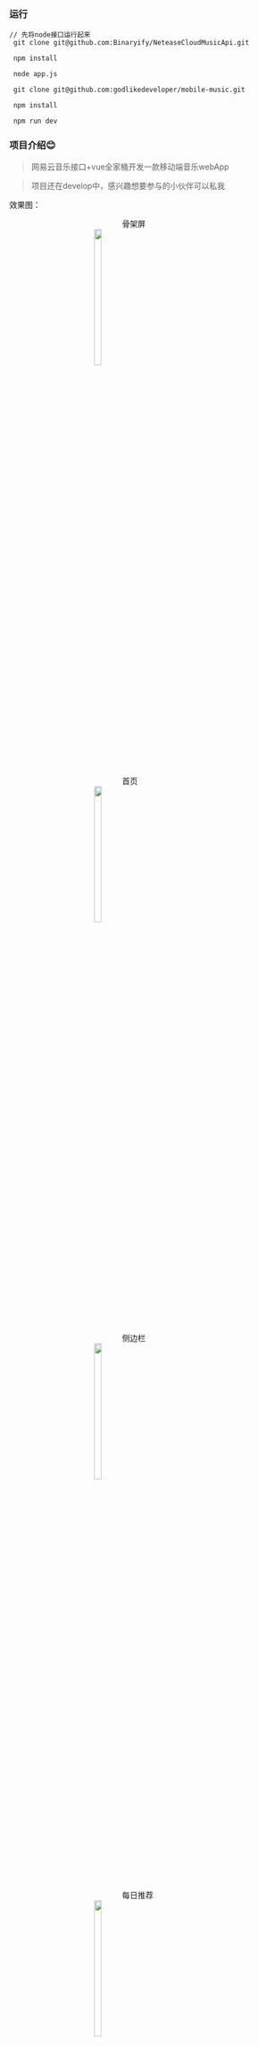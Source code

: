 
### 运行

```
// 先将node接口运行起来
 git clone git@github.com:Binaryify/NeteaseCloudMusicApi.git

 npm install

 node app.js

 git clone git@github.com:godlikedeveloper/mobile-music.git

 npm install

 npm run dev

```
### 项目介绍:blush:

> 网易云音乐接口+vue全家桶开发一款移动端音乐webApp

> 项目还在develop中，感兴趣想要参与的小伙伴可以私我

效果图：


<div style="width:100px;margin:0 auto;">骨架屏</div>
<div style="width:200px;margin:0 auto;"><img src="https://github.com/godlikedeveloper/mobile-music/blob/master/static/rstImg/skeleton.png" width="25%" height="25%" /></div>



 
<div style="width:100px;margin:0 auto;">首页</div>
<div style="width:200px;margin:0 auto;"><img src="https://github.com/godlikedeveloper/mobile-music/blob/master/static/rstImg/index.png" width="25%" height="25%" /></div>




<div style="width:100px;margin:0 auto;"> 侧边栏</div>
<div style="width:200px;margin:0 auto;"><img src="https://github.com/godlikedeveloper/mobile-music/blob/master/static/rstImg/nav.png" width="25%" height="25%" /></div>




<div style="width:100px;margin:0 auto;">每日推荐</div>
<div style="width:200px;margin:0 auto;"><img src="https://github.com/godlikedeveloper/mobile-music/blob/master/static/rstImg/recommend.png" width="25%" height="25%" /></div>



<div style="width:100px;margin:0 auto;">歌单</div>
<div style="width:200px;margin:0 auto;"><img src="https://github.com/godlikedeveloper/mobile-music/blob/master/static/rstImg/songsheet.png" width="25%" height="25%" /></div>



<div style="width:100px;margin:0 auto;">播放器（小）</div>
<div style="width:200px;margin:0 auto;"><img src="https://github.com/godlikedeveloper/mobile-music/blob/master/static/rstImg/miniplayer.png" width="25%" height="25%" /></div>



<div style="width:100px;margin:0 auto;">播放器（大）</div>
<div style="width:200px;margin:0 auto;"><img src="https://github.com/godlikedeveloper/mobile-music/blob/master/static/rstImg/normalplayer.png" width="25%" height="25%" /></div>

### 问题

#### 骨架屏移除未渲染完全问题

描述： 2018-09-13  骨架屏被移除之后，客户端渲染还没有完成，故将骨架屏作为占位放入客户端还没渲染完成的内容中

解决：将骨架屏封装成一个子组件，在需要的父组件里引用，在每一个渲染数据页面的`updated`钩子里，`this.$nextTick`里将骨架屏幕的隐藏，原页面内容显示，由于用到的页面现在且将来可能比较普遍，就直接用注册全局mixin 来实现这个逻辑。




### 详细信息

> <a href='http://u-to-world.com:8080/static/index.html#/' style="text-decoration: underline;">测试地址</a>



### 开发总结


#### 项目结构
 
 vue-cli搭建

 新增目录如下：
 
   ```
     ---src 
     ------api        // 放置api的目录
     ---------base.js // 放置axios的一些配置，接口域名地址，以及公共参数配置，与后台约定跨域的配置，全局loading配置等
     ---------urls.js // 放置接口url 
     ---------api.js  // 放置封装的promise请求
     ------base       // 放置一些基础组件 
     ------common  
     ---------js      // 公共js 
     ---------sass    // 公共样式 
  ```

#### 类库使用

 * fastclick解决移动端300ms延迟

 * vux 快速构建一些常规页面

 * vue-lazyLoad 对图片进行懒加载处理

 * better-scroll 轮播图

 * NeteaseCloudMusicApi  wy音乐接口，node封装转发，部署在自己服务器上



 #### 路由按需加载

   ```
    const view = (path, name) => () => import(`@/components/${path}${name}`)// 路由按需加载
    //这边用的是vue异步组件的方式实现路由的按需加载
    new Vue({
      // ...
      components: {
        'my-component': () => import('./my-async-component')
      }
    })

   ```
  * 路由加载时用了transition动画组件添加了一个切换动画
  * 注意如果你希望在 Vue Router 的路由组件中使用上述语法的话，你必须使用 Vue Router 2.4.0+ 版本。

#### 播放器组件

大小播放器分别写了`MiniPlayer.vue`和`NormalPlayer.vue`两个组件，因为想要职责单一，就没有放在一起

* 隐藏显示 通过vuex进行管理

* 动画 
  
   1. 头部下坠和底部的上浮

     
      ```
       <transition name="example">

      </transition>

      /*css 样式*/
      // 给 transition下第一个元素显示或隐藏时添加的样式
       //这两个类名都是定义开始到结束的持续时间 方式 以及延迟
      .example-enter-active{
        transition:all 0.4s linear  对所有属性执行0.4s的动画 匀速
      }
      .example-leave-active{
        transition:all 0.4s linear  对所有属性执行0.4s的动画 匀速
      }
      // 进入过度的开始状态 触发时机 元素被插入前 插入后下一帧移除
      .example-enter{


      }
      // 离开过度的结束状态 触发时机 example-leave下一帧  动画过度完成被移除
      .example-leave-to{


      }
     
       可以使用碟中谍6中的halo跳伞来理解

       .example-enter-active就是从飞机上离开到开伞的时间

       .example-enter 下坠前在飞机上的最后一刻

       .example-enter-to  开始下坠，具备加速度的那一刻 

       .example-leave-active 开伞到着陆的时间

       .example-leave 开伞命令发出时

       .example-leave-to 伞开下一刻
      ```
     
   2. 播放器的cd的位移及缩放

       先计算出小播放器图片离最终大播放器cd的x,y轴上的距离

       使用 `create-keyframe-animation` 进行一个`css3`动画状态的注册

       再利用transition的动画方法钩子

       在`enter`时`run`动画,`afterEnter`时清除动画 `leave`同理

   3. 播放器的旋转

       定义一个旋转的`css`动画，在一个`class`中进行调用，在`play`的状态下给它`addClss`,`pause`时加上`animation-play-state: paused`


 #### audio的使用

  使用`html5`的 `audio`结合`vuex`来进行播放器功能的实现，包括进度条，播放，暂停，上一曲，下一曲，播放模式等

 #### 布局

   * 绝大多数使用了flex  webpack中配置低版本安卓，ios加前缀

   * 考虑到fixed元素的移动端问题，在这种场景下，使用100%高度+absolute方案更适合

   * 使用媒体查询，兼容一下某些样式在768px以上的样式变形

   * 使用rem 在vue实例的`mounted`的钩子里注册`resize`和`onload`监听，进行最外层rem基准的计算

   * 使用骨架屏进行加载资源白屏时填充，待优化至完全的主页面服务端渲染




### 感谢:blush:

  * vue

  * vuex

  * vue-router

  * vux

  * vue-lazyLoad

  * NeteaseCloudMusicApi

